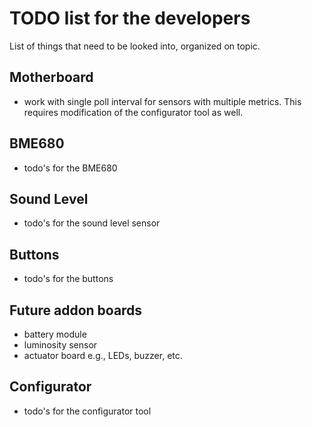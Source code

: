 # TODO list for the developers
List of things that need to be looked into, organized on topic.

## Motherboard
* work with single poll interval for sensors with multiple metrics. This requires modification of the configurator tool as well.

## BME680
* todo's for the BME680

## Sound Level
* todo's for the sound level sensor

## Buttons
* todo's for the buttons

## Future addon boards
* battery module
* luminosity sensor
* actuator board e.g., LEDs, buzzer, etc.

## Configurator
* todo's for the configurator tool
